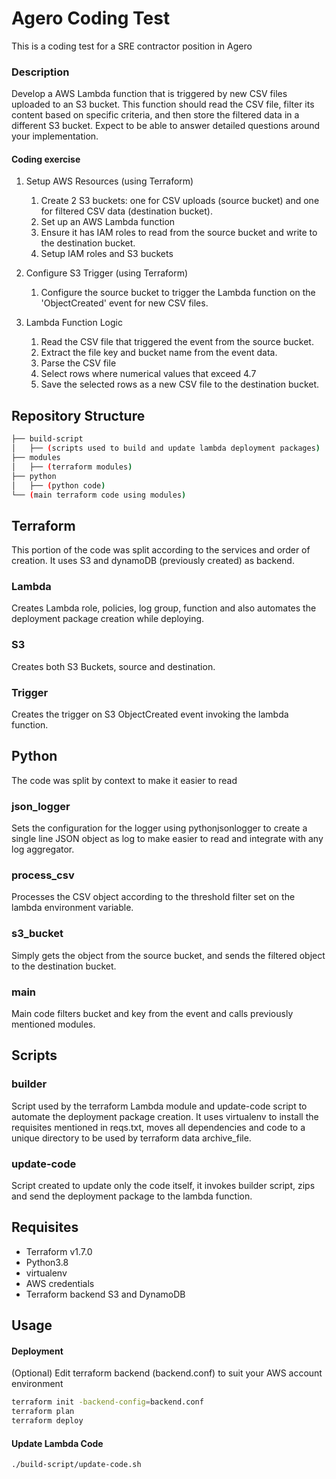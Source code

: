# Agero Coding Test
This is a coding test for a SRE contractor position in Agero

### Description

Develop a AWS Lambda function that is triggered by new CSV files uploaded to an S3 bucket. This function should read the CSV file, filter its content based on specific criteria, and then store the filtered data in a different S3 bucket. Expect to be able to answer detailed questions around your implementation.

#### Coding exercise

1.  Setup AWS Resources (using Terraform)
    
    1.  Create 2 S3 buckets: one for CSV uploads (source bucket) and one for filtered CSV data (destination bucket).
    2. Set up an AWS Lambda function 
    3. Ensure it has IAM roles to read from the source bucket and write to the destination bucket.
    4. Setup IAM roles and S3 buckets
        
2.  Configure S3 Trigger (using Terraform)
	1. Configure the source bucket to trigger the Lambda function on the 'ObjectCreated' event for new CSV files.

3. Lambda Function Logic
	1.  Read the CSV file that triggered the event from the source bucket.
	2. Extract the file key and bucket name from the event data.
	3. Parse the CSV file
	4. Select rows where numerical values that exceed 4.7
	5. Save the selected rows as a new CSV file to the destination bucket.

## Repository Structure

```bash
├── build-script
│   ├── (scripts used to build and update lambda deployment packages)
├── modules
│   ├── (terraform modules)
├── python
│   ├── (python code)
└── (main terraform code using modules)
```

## Terraform

This portion of the code was split according to the services and order of creation. It uses S3 and dynamoDB (previously created) as backend.

### Lambda

Creates Lambda role, policies, log group, function and also automates the deployment package creation while deploying.

### S3

Creates both S3 Buckets, source and destination.

### Trigger

Creates the trigger on S3 ObjectCreated event invoking the lambda function.

## Python

The code was split by context to make it easier to read

### json_logger

Sets the configuration for the logger using pythonjsonlogger to create a single line JSON object as log to make easier to read and integrate with any log aggregator.

### process_csv

Processes the CSV object according to the threshold filter set on the lambda environment variable. 

### s3_bucket

Simply gets the object from the source bucket, and sends the filtered object to the destination bucket.

### main

Main code filters bucket and key from the event and calls previously mentioned modules.

## Scripts

### builder

Script used by the terraform Lambda module and update-code script to automate the deployment package creation. It uses virtualenv to install the requisites mentioned in reqs.txt, moves all dependencies and code to a unique directory to be used by terraform data archive_file.

### update-code

Script created to update only the code itself, it invokes builder script, zips and send the deployment package to the lambda function.


## Requisites

- Terraform v1.7.0
- Python3.8
- virtualenv
- AWS credentials
- Terraform backend S3 and DynamoDB

## Usage

#### Deployment

(Optional) Edit terraform backend (backend.conf) to suit your AWS account environment
```bash
terraform init -backend-config=backend.conf
terraform plan
terraform deploy
```

#### Update Lambda Code

```bash
./build-script/update-code.sh
```
